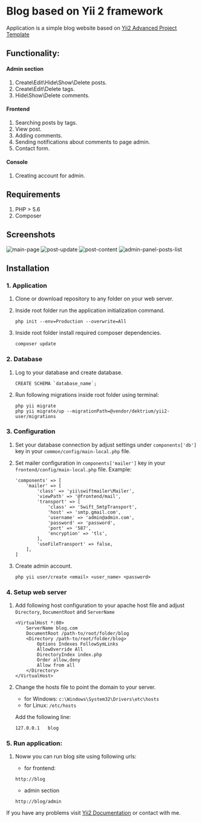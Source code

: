 Blog based on Yii 2 framework
===============================

Application is a simple blog website based on [Yii2 Advanced Project Template](http://www.yiiframework.com/download/)

Functionality:
------------------

#### Admin section
1. Create\Edit\Hide\Show\Delete posts.
2. Create\Edit\Delete tags.
3. Hide\Show\Delete comments.

#### Frontend
1. Searching posts by tags.
2. View post.
3. Adding comments.
4. Sending notifications about comments to page admin.
4. Contact form.

#### Console
1. Creating account for admin.

Requirements
-------------------
1. PHP > 5.6
2. Composer

Screenshots
-------------------
![main-page](https://user-images.githubusercontent.com/18007049/32132488-097026e6-bbc5-11e7-85cf-a8851c116a02.jpg)
![post-update](https://user-images.githubusercontent.com/18007049/32132490-09b3e002-bbc5-11e7-9eb0-7bcca89814a3.jpg)
![post-content](https://user-images.githubusercontent.com/18007049/32132489-09926d96-bbc5-11e7-984d-329f67d854ca.jpg)
![admin-panel-posts-list](https://user-images.githubusercontent.com/18007049/32132483-f7939b7e-bbc4-11e7-91ec-ef1112729561.jpg)

Installation
-------------------

### 1. Application
1. Clone or download repository to any folder on your web server.
2. Inside root folder run the application initialization command.

    ```
    php init --env=Production --overwrite=All
    ```
3. Inside root folder install required composer dependencies.

    ```
    composer update
    ```
    
### 2. Database
1. Log to your database and create database.

    ```
    CREATE SCHEMA `database_name`;
    ```
    
2. Run following migrations inside root folder using terminal:

    ```
    php yii migrate
    php yii migrate/up --migrationPath=@vendor/dektrium/yii2-user/migrations
    ```
    
### 3. Configuration
  
1. Set your database connection by adjust settings under `components['db']` key in your `common/config/main-local.php` file.

2. Set mailer configuration in `components['mailer']` key in your `frontend/config/main-local.php` file. Example:

    ```
    'components' => [
        'mailer' => [
            'class' => 'yii\swiftmailer\Mailer',
            'viewPath' => '@frontend/mail',
            'transport' => [
                'class' => 'Swift_SmtpTransport',
                'host' => 'smtp.gmail.com',
                'username' => 'admin@admin.com',
                'password' => 'password',
                'port' => '587',
                'encryption' => 'tls',
            ],
            'useFileTransport' => false,
        ],
    ]
    ```
    
3. Create admin account.

    ```
    php yii user/create <email> <user_name> <password>
    ```
    
### 4. Setup web server
1. Add following host configuration to your apache host file and adjust `Directory`, `DocumentRoot` and `ServerName`
    ```
    <VirtualHost *:80>
        ServerName blog.com
        DocumentRoot /path-to/root/folder/blog
        <Directory /path-to/root/folder/blog>
            Options Indexes FollowSymLinks
            AllowOverride All
            DirectoryIndex index.php
            Order allow,deny
            Allow from all
        </Directory>
    </VirtualHost>
    ```
    
5. Change the hosts file to point the domain to your server.

   - for Windows: `c:\Windows\System32\Drivers\etc\hosts`
   - for Linux: `/etc/hosts`

   Add the following line:

   ```
   127.0.0.1   blog
   ```
   
### 5. Run application:

1. Noww you can run blog site using following urls:
   
   - for frontend:
   
   ```
   http://blog
   ```
   
   - admin section
   
   ```
   http://blog/admin
   ```
   
If you have any problems visit [Yii2 Documentation](https://github.com/yiisoft/yii2-app-advanced/blob/master/docs/guide/README.md) or contact with me.
